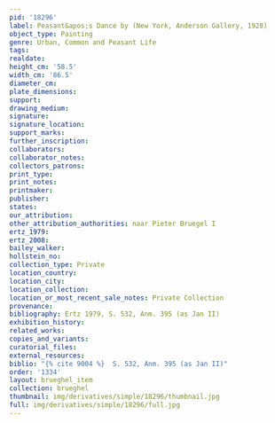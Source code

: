 ```yaml
---
pid: '18296'
label: Peasant&apos;s Dance by (New York, Anderson Gallery, 1928)
object_type: Painting
genre: Urban, Common and Peasant Life
tags: 
realdate: 
height_cm: '58.5'
width_cm: '86.5'
diameter_cm: 
plate_dimensions: 
support: 
drawing_medium: 
signature: 
signature_location: 
support_marks: 
further_inscription: 
collaborators: 
collaborator_notes: 
collectors_patrons: 
print_type: 
print_notes: 
printmaker: 
publisher: 
states: 
our_attribution: 
other_attribution_authorities: naar Pieter Bruegel I
ertz_1979: 
ertz_2008: 
bailey_walker: 
hollstein_no: 
collection_type: Private
location_country: 
location_city: 
location_collection: 
location_or_most_recent_sale_notes: Private Collection
provenance: 
bibliography: Ertz 1979, S. 532, Anm. 395 (as Jan II)
exhibition_history: 
related_works: 
copies_and_variants: 
curatorial_files: 
external_resources: 
biblio: "{% cite 9004 %}  S. 532, Anm. 395 (as Jan II)"
order: '1334'
layout: brueghel_item
collection: brueghel
thumbnail: img/derivatives/simple/18296/thumbnail.jpg
full: img/derivatives/simple/18296/full.jpg
---
```

